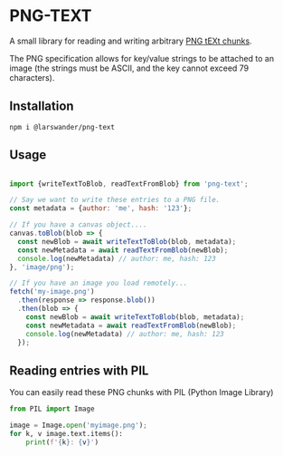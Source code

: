 # PNG-TEXT

A small library for reading and writing arbitrary [PNG tEXt chunks](https://www.w3.org/TR/PNG-Chunks.html).

The PNG specification allows for key/value strings to be attached to an image (the strings must be ASCII, and the key cannot exceed 79 characters).

## Installation

```
npm i @larswander/png-text
```

## Usage

```js

import {writeTextToBlob, readTextFromBlob} from 'png-text';

// Say we want to write these entries to a PNG file.
const metadata = {author: 'me', hash: '123'};

// If you have a canvas object....
canvas.toBlob(blob => {
  const newBlob = await writeTextToBlob(blob, metadata);
  const newMetadata = await readTextFromBlob(newBlob);
  console.log(newMetadata) // author: me, hash: 123
}, 'image/png');

// If you have an image you load remotely...
fetch('my-image.png')
  .then(response => response.blob())
  .then(blob => {
    const newBlob = await writeTextToBlob(blob, metadata);
    const newMetadata = await readTextFromBlob(newBlob);
    console.log(newMetadata) // author: me, hash: 123
  });
```

## Reading entries with PIL

You can easily read these PNG chunks with PIL (Python Image Library)

```py
from PIL import Image

image = Image.open('myimage.png');
for k, v image.text.items():
    print(f'{k}: {v}')
```
